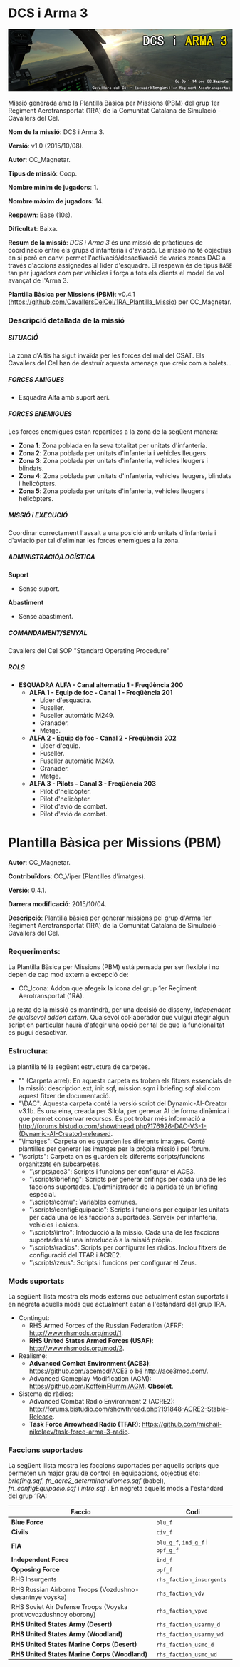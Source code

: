 # DCS i Arma 3

<p align="center">
    <img src="https://github.com/CavallersDelCel/1RA_Missions_Internes/blob/master/1RA_co%4001-14_DCSArma3.Altis/imatges/cc_dcs_arma3.jpg">
</p>

Missió generada amb la Plantilla Bàsica per Missions (PBM) del grup 1er Regiment Aerotransportat (1RA) de la Comunitat Catalana de Simulació - Cavallers del Cel.

**Nom de la missió**: DCS i Arma 3.

**Versió**: v1.0 (2015/10/08).

**Autor**: CC_Magnetar.

**Tipus de missió**: Coop.

**Nombre mínim de jugadors**: 1.

**Nombre màxim de jugadors**: 14.

**Respawn**: Base (10s).

**Dificultat**: Baixa.

**Resum de la missió**: *DCS i Arma 3* és una missió de pràctiques de coordinació entre els grups d'infanteria i d'aviació. La missió no té objectius en si però en canvi permet l'activació/desactivació de varies zones DAC a través d'accions assignades al líder d'esquadra. El respawn és de tipus `BASE` tan per jugadors com per vehicles i força a tots els
clients el model de vol avançat de l'Arma 3.

**Plantilla Bàsica per Missions (PBM)**: v0.4.1 (https://github.com/CavallersDelCel/1RA_Plantilla_Missio) per CC_Magnetar.

### Descripció detallada de la missió

##### SITUACIÓ

La zona d'Altis ha sigut invaïda per les forces del mal del CSAT. Els Cavallers del Cel han de destruïr aquesta amenaça que creix com a bolets...

##### FORCES AMIGUES

* Esquadra Alfa amb suport aeri.

##### FORCES ENEMIGUES

Les forces enemigues estan repartides a la zona de la següent manera:

* **Zona 1**: Zona poblada en la seva totalitat per unitats d'infanteria.
* **Zona 2**: Zona poblada per unitats d'infanteria i vehicles lleugers.
* **Zona 3**: Zona poblada per unitats d'infanteria, vehicles lleugers i blindats.
* **Zona 4**: Zona poblada per unitats d'infanteria, vehicles lleugers, blindats i helicòpters.
* **Zona 5**: Zona poblada per unitats d'infanteria, vehicles lleugers i helicòpters.

##### MISSIÓ i EXECUCIÓ

Coordinar correctament l'assalt a una posició amb unitats d'infanteria i d'aviació per tal d'eliminar les forces enemigues a la zona.

##### ADMINISTRACIÓ/LOGÍSTICA

**Suport**
* Sense suport.

**Abastiment**
* Sense abastiment.

##### COMANDAMENT/SENYAL

Cavallers del Cel SOP "Standard Operating Procedure"

##### ROLS

* **ESQUADRA ALFA - Canal alternatiu 1 - Freqüència 200**
  * **ALFA 1 - Equip de foc - Canal 1 - Freqüència 201**
    * Líder d'esquadra.
    * Fuseller.
    * Fuseller automàtic M249.
    * Granader.
    * Metge.
  * **ALFA 2 - Equip de foc - Canal 2 - Freqüència 202**
    * Líder d'equip.
    * Fuseller.
    * Fuseller automàtic  M249.
    * Granader.
    * Metge.
  * **ALFA 3 - Pilots - Canal 3 - Freqüència 203**
    * Pilot d'helicòpter.
    * Pilot d'helicòpter.
    * Pilot d'avió de combat.
    * Pilot d'avió de combat.

# Plantilla Bàsica per Missions (PBM)

**Autor**: CC_Magnetar.

**Contribuïdors**: CC_Viper (Plantilles d'imatges).

**Versió**: 0.4.1.

**Darrera modificació**: 2015/10/04.

**Descripció**: Plantilla bàsica per generar missions pel grup d'Arma 1er Regiment Aerotransportat (1RA) de la Comunitat Catalana de Simulació - Cavallers del Cel.

### Requeriments:

La Plantilla Bàsica per Missions (PBM) està pensada per ser flexible i no depèn de cap mod extern a excepció de:

* CC_Icona: Addon que afegeix la icona del grup 1er Regiment Aerotransportat (1RA).

La resta de la missió es mantindrà, per una decisió de disseny, *independent de qualsevol addon extern*. Qualsevol col·laborador que vulgui afegir algun script en particular
haurà d'afegir una opció per tal de que la funcionalitat es pugui desactivar.

### Estructura:

La plantilla té la següent estructura de carpetes.

* "\" (Carpeta arrel): En aquesta carpeta es troben els fitxers essencials de la missió: description.ext, init.sqf, mission.sqm i briefing.sqf així com aquest fitxer de documentació.
* "\DAC": Aquesta carpeta conté la versió script del Dynamic-AI-Creator v3.1b. És una eina, creada per Silola, per generar AI de forma dinàmica i que permet conservar recursos. Es pot trobar més informació a http://forums.bistudio.com/showthread.php?176926-DAC-V3-1-(Dynamic-AI-Creator)-released.
* "\imatges": Carpeta on es guarden les diferents imatges. Conté plantilles per generar les imatges per la pròpia missió i pel fòrum.
* "\scripts": Carpeta on es guarden els diferents scripts/funcions organitzats en subcarpetes.
  * "\sripts\ace3": Scripts i funcions per configurar el ACE3.
  * "\scripts\briefing": Scripts per generar brífings per cada una de les faccions suportades. L'administrador de la partida té un briefing especial.
  * "\scripts\comu": Variables comunes.
  * "\scripts\configEquipacio": Scripts i funcions per equipar les unitats per cada una de les faccions suportades. Serveix per infanteria, vehicles i caixes.
  * "\scripts\intro": Introducció a la missió. Cada una de les faccions suportades té una introducció a la missió pròpia.
  * "\scripts\radios": Scripts per configurar les ràdios. Inclou fitxers de configuració del TFAR i ACRE2.
  * "\scripts\zeus": Scripts i funcions per configurar el Zeus.

### Mods suportats

La següent llista mostra els mods externs que actualment estan suportats i en negreta aquells mods que actualment estan a l'estàndard del grup 1RA.

* Contingut:
  * RHS Armed Forces of the Russian Federation (AFRF: http://www.rhsmods.org/mod/1.
  * **RHS United States Armed Forces (USAF)**: http://www.rhsmods.org/mod/2.
* Realisme:
  * **Advanced Combat Environment (ACE3)**: https://github.com/acemod/ACE3 o bé http://ace3mod.com/.
  * Advanced Gameplay Modification (AGM): https://github.com/KoffeinFlummi/AGM. **Obsolet**.
* Sistema de ràdios:
  * Advanced Combat Radio Environment 2 (ACRE2): http://forums.bistudio.com/showthread.php?191848-ACRE2-Stable-Release.
  * **Task Force Arrowhead Radio (TFAR)**: https://github.com/michail-nikolaev/task-force-arma-3-radio.

### Faccions suportades

La següent llista mostra les faccions suportades per aquells scripts que permeten un major grau de control en equipacions, objectius etc: *briefing.sqf*,
*fn_acre2_determinarIdiomes.sqf* (babel), *fn_configEquipacio.sqf* i *intro.sqf* . En negreta aquells mods a l'estàndard del grup 1RA:

| **Faccio**        | **Codi**          |
| ------------- | ------------- |
| **Blue Force**                                                     | `blu_f`                          |
| **Civils**                                                         | `civ_f`                          |
| **FIA**                                                            | `blu_g_f`, `ind_g_f` i `opf_g_f` |
| **Independent Force**                                              | `ind_f`                          |
| **Opposing Force**                                                 | `opf_f`                          |
| RHS Insurgents                                                     | `rhs_faction_insurgents`         |
| RHS Russian Airborne Troops (Vozdushno-desantnye voyska)           | `rhs_faction_vdv`                |
| RHS Soviet Air Defense Troops (Voyska protivovozdushnoy oborony)   | `rhs_faction_vpvo`               |
| **RHS United States Army (Desert)**                                | `rhs_faction_usarmy_d`           |
| **RHS United States Army (Woodland)**                              | `rhs_faction_usarmy_wd`          |
| **RHS United States Marine Corps (Desert)**                        | `rhs_faction_usmc_d`             |
| **RHS United States Marine Corps (Woodland)**                      | `rhs_faction_usmc_wd`            |
